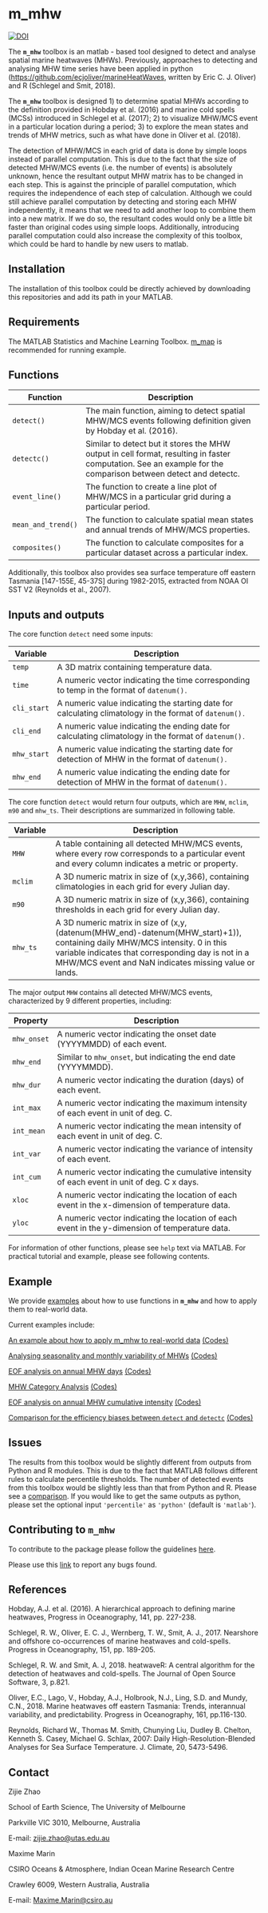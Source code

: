 m_mhw
==================================================================
[![DOI](http://joss.theoj.org/papers/10.21105/joss.01124/status.svg)](https://doi.org/10.21105/joss.01124)

The **`m_mhw`** toolbox is an matlab - based tool designed to detect and analyse spatial marine heatwaves (MHWs). Previously, approaches to detecting and analysing MHW time series have been applied in python (https://github.com/ecjoliver/marineHeatWaves, written by Eric C. J. Oliver) and R (Schlegel and Smit, 2018). 

The **`m_mhw`** toolbox is designed 1) to determine spatial MHWs according to the definition provided in Hobday et al. (2016) and marine cold spells (MCSs) introduced in Schlegel et al. (2017); 2) to visualize MHW/MCS event in a particular location during a period; 3) to explore the mean states and trends of MHW metrics, such as what have done in Oliver et al. (2018). 

The detection of MHW/MCS in each grid of data is done by simple loops instead of parallel computation. This is due to the fact that the size of detected MHW/MCS events (i.e. the number of events) is absolutely unknown, hence the resultant output MHW matrix has to be changed in each step. This is against the principle of parallel computation, which requires the independence of each step of calculation. Although we could still achieve parallel computation by detecting and storing each MHW independently, it means that we need to add another loop to combine them into a new matrix. If we do so, the resultant codes would only be a little bit faster than original codes using simple loops. Additionally, introducing parallel computation could also increase the complexity of this toolbox, which could be hard to handle by new users to matlab.

Installation
-------------

The installation of this toolbox could be directly achieved by downloading this repositories and add its path in your MATLAB.

Requirements
-------------

The MATLAB Statistics and Machine Learning Toolbox. [m_map](https://www.eoas.ubc.ca/~rich/map.html) is recommended for running example.

Functions
-------------

<table>
<colgroup>
<col width="17%" />
<col width="82%" />
</colgroup>
<thead>
<tr class="header">
<th>Function</th>
<th>Description</th>
</tr>
</thead>
<tbody>
<tr class="odd">
<td><code>detect()</code></td>
<td>The main function, aiming to detect spatial MHW/MCS events following definition given by Hobday et al. (2016). </td>
</tr>
<tr class="odd">
<td><code>detectc()</code></td>
<td>Similar to detect but it stores the MHW output in cell format, resulting in faster computation. See an example for the comparison between detect and detectc. </td>
</tr>
<tr class="even">
<td><code>event_line()</code></td>
<td>The function to create a line plot of MHW/MCS in a particular grid during a particular period.</td>
</tr>
<tr class="odd">
<td><code>mean_and_trend()</code></td>
<td>The function to calculate spatial mean states and annual trends of MHW/MCS properties. </td>
</tr>
<tr class="even">
<td><code>composites()</code></td>
<td>The function to calculate composites for a particular dataset across a particular index. </td>
</tr>
</tbody>
</table>

Additionally, this toolbox also provides sea surface temperature off eastern Tasmania [147-155E, 45-37S] during 1982-2015, extracted from NOAA OI SST V2 (Reynolds et al., 2007).

Inputs and outputs
--------------------

The core function `detect` need some inputs:

<table>
<colgroup>
<col width="17%" />
<col width="82%" />
</colgroup>
<thead>
<tr class="header">
<th>Variable</th>
<th>Description</th>
</tr>
</thead>
<tbody>
<tr class="odd">
<td><code>temp</code></td>
<td>A 3D matrix containing temperature data. </td>
</tr>
<tr class="even">
<td><code>time</code></td>
<td>A numeric vector indicating the time corresponding to temp in the format of <code>datenum()<code>. </td>
</tr>
<tr class="odd">
<td><code>cli_start</code></td>
<td>A numeric value indicating the starting date for calculating climatology in the format of <code>datenum()<code>. </td>
</tr>
<tr class=“even”>
<td><code>cli_end</code></td>
<td>A numeric value indicating the ending date for calculating climatology in the format of <code>datenum()<code>.</td>
</tr>
<tr class=“odd”>
<td><code>mhw_start</code></td>
<td>A numeric value indicating the starting date for detection of MHW in the format of <code>datenum()<code>.</td>
</tr>
<tr class=“even”>
<td><code>mhw_end</code></td>
<td>A numeric value indicating the ending date for detection of MHW in the format of <code>datenum()<code>.</td>
</tr>
</tbody>
</table>

The core function `detect` would return four outputs, which are `MHW`, `mclim`, `m90` and `mhw_ts`. Their descriptions are summarized in following table. 

<table>
<colgroup>
<col width="17%" />
<col width="82%" />
</colgroup>
<thead>
<tr class="header">
<th>Variable</th>
<th>Description</th>
</tr>
</thead>
<tbody>
<tr class="odd">
<td><code>MHW</code></td>
<td>A table containing all detected MHW/MCS events, where every row corresponds to a particular event and every column indicates a metric or property. </td>
</tr>
<tr class="even">
<td><code>mclim</code></td>
<td>A 3D numeric matrix in size of (x,y,366), containing climatologies in each grid for every Julian day. </td>
</tr>
<tr class="odd">
<td><code>m90</code></td>
<td>A 3D numeric matrix in size of (x,y,366), containing thresholds in each grid for every Julian day. </td>
</tr>
<tr class=“even”>
<td><code>mhw_ts</code></td>
<td>A 3D numeric matrix in size of (x,y,(datenum(MHW_end)-datenum(MHW_start)+1)), containing daily MHW/MCS intensity. 0 in this variable indicates that corresponding day is not in a MHW/MCS event and NaN indicates missing value or lands. </td>
</tr>
</tbody>
</table>

The major output `MHW` contains all detected MHW/MCS events, characterized by 9 different properties, including:

<table>
<colgroup>
<col width="17%" />
<col width="82%" />
</colgroup>
<thead>
<tr class="header">
<th>Property</th>
<th>Description</th>
</tr>
</thead>
<tbody>
<tr class="odd">
<td><code>mhw_onset</code></td>
<td>A numeric vector indicating the onset date (YYYYMMDD) of each event. </td>
</tr>
<tr class="even">
<td><code>mhw_end</code></td>
<td>Similar to <code>mhw_onset</code>, but indicating the end date (YYYYMMDD). </td>
</tr>
<tr class="odd">
<td><code>mhw_dur</code></td>
<td>A numeric vector indicating the duration (days) of each event. </td>
</tr>
<tr class=“even”>
<td><code>int_max</code></td>
<td>A numeric vector indicating the maximum intensity of each event in unit of deg. C. </td>
</tr>
<tr class=“odd”>
<td><code>int_mean</code></td>
<td>A numeric vector indicating the mean intensity of each event in unit of deg. C. </td>
</tr>
<tr class=“even”>
<td><code>int_var</code></td>
<td>A numeric vector indicating the variance of intensity of each event. </td>
</tr>
<tr class=“odd”>
<td><code>int_cum</code></td>
<td>A numeric vector indicating the cumulative intensity of each event in unit of deg. C x days. </td>
</tr>
<tr class=“even”>
<td><code>xloc</code></td>
<td>A numeric vector indicating the location of each event in the x-dimension of temperature data. </td>
</tr>
<tr class=“odd”>
<td><code>yloc</code></td>
<td>A numeric vector indicating the location of each event in the y-dimension of temperature data. </td>
</tr>
</tbody>
</table>

For information of other functions, please see `help` text via MATLAB. For practical tutorial and example, please see following contents.

Example
----------

We provide [examples](https://github.com/ZijieZhaoMMHW/m_mhw1.0/tree/master/examples) about how to use functions in **`m_mhw`** and how to apply them to real-world data. 

Current examples include:

[An example about how to apply m_mhw to real-world data](https://github.com/ZijieZhaoMMHW/m_mhw1.0/blob/master/examples/an_example.md) [(Codes)](https://github.com/ZijieZhaoMMHW/m_mhw1.0/blob/master/examples/an_example.m)

[Analysing seasonality and monthly variability of MHWs](https://github.com/ZijieZhaoMMHW/m_mhw1.0/blob/master/examples/seasonality.md) [(Codes)](https://github.com/ZijieZhaoMMHW/m_mhw1.0/blob/master/examples/seasonality.m)

[EOF analysis on annual MHW days](https://github.com/ZijieZhaoMMHW/m_mhw1.0/blob/master/examples/mhweof.md) [(Codes)](https://github.com/ZijieZhaoMMHW/m_mhw1.0/blob/master/examples/mhweof.m)

[MHW Category Analysis](https://github.com/ZijieZhaoMMHW/m_mhw1.0/blob/master/examples/category_analysis.md) [(Codes)](https://github.com/ZijieZhaoMMHW/m_mhw1.0/blob/master/examples/category_analysis.m)

[EOF analysis on annual MHW cumulative intensity](https://github.com/ZijieZhaoMMHW/m_mhw1.0/blob/master/examples/mhweof_int.md) [(Codes)](https://github.com/ZijieZhaoMMHW/m_mhw1.0/blob/master/examples/mhweof_int.m)

[Comparison for the efficiency biases between `detect` and `detectc`](https://github.com/ZijieZhaoMMHW/m_mhw1.0/blob/master/examples/mhw_efficiency.md) [(Codes)](https://github.com/ZijieZhaoMMHW/m_mhw1.0/blob/master/examples/mhw_efficiency.m)

Issues
--------------------

The results from this toolbox would be slightly different from outputs from Python and R modules. This is due to the fact that MATLAB follows different rules to calculate percentile thresholds. The number of detected events from this toolbox would be slightly less than that from Python and R. Please see a [comparison](https://github.com/ZijieZhaoMMHW/m_mhw1.0/blob/master/testing/compare_M_R.md). If you would like to get the same outputs as python, please set the optional input `'percentile'` as `'python'` (default is `'matlab'`).

Contributing to **`m_mhw`**
----------

To contribute to the package please follow the guidelines [here](https://github.com/ZijieZhaoMMHW/m_mhw1.0/blob/master/docs/Contributing_to_mmhw.md).

Please use this [link](https://github.com/ZijieZhaoMMHW/m_mhw1.0/issues) to report any bugs found.

References
----------

Hobday, A.J. et al. (2016). A hierarchical approach to defining marine heatwaves, Progress in Oceanography, 141, pp. 227-238.

Schlegel, R. W., Oliver, E. C. J., Wernberg, T. W., Smit, A. J., 2017. Nearshore and offshore co-occurrences of marine heatwaves and cold-spells. Progress in Oceanography, 151, pp. 189-205.

Schlegel, R. W. and Smit, A. J, 2018. heatwaveR: A central algorithm for the detection of heatwaves and cold-spells. The Journal of Open Source Software, 3, p.821.

Oliver, E.C., Lago, V., Hobday, A.J., Holbrook, N.J., Ling, S.D. and Mundy, C.N., 2018. Marine heatwaves off eastern Tasmania: Trends, interannual variability, and predictability. Progress in Oceanography, 161, pp.116-130.

Reynolds, Richard W., Thomas M. Smith, Chunying Liu, Dudley B. Chelton, Kenneth S. Casey, Michael G. Schlax, 2007: Daily High-Resolution-Blended Analyses for Sea Surface Temperature. J. Climate, 20, 5473-5496. 

Contact
-------

Zijie Zhao

School of Earth Science, The University of Melbourne

Parkville VIC 3010, Melbourne, Australia

E-mail: <zijie.zhao@utas.edu.au> 

Maxime Marin

CSIRO Oceans & Atmosphere, Indian Ocean Marine Research Centre

Crawley 6009, Western Australia, Australia

E-mail: <Maxime.Marin@csiro.au> 

